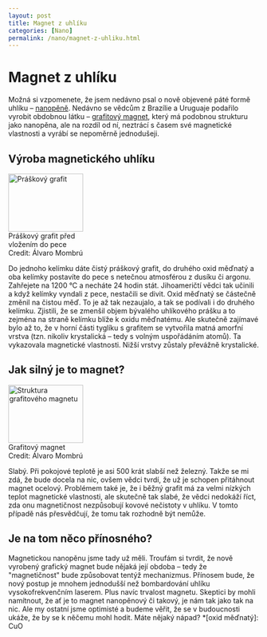 ```yaml
---
layout: post
title: Magnet z uhlíku
categories: [Nano]
permalink: /nano/magnet-z-uhliku.html
---
```

# Magnet z uhlíku

Možná si vzpomenete, že jsem nedávno psal o nově objevené páté formě uhlíku – [nanopěně](http://techblog.srubar.net/nano/pata-forma-uhliku-nanopena.html). Nedávno se vědcům z Brazílie a Uruguaje podařilo vyrobit obdobnou látku – [grafitový magnet](http://physicsweb.org/article/news/8/7/14/1), který má podobnou strukturu jako nanopěna, ale na rozdíl od ní, neztrácí s časem své magnetické vlastnosti a vyrábí se nepoměrně jednodušeji.

## Výroba magnetického uhlíku

<div class="obry"><div class="leftbox"><img alt="Práškový grafit" height="116" src="http://techblog.srubar.net/images/praskovy-grafit.jpg" width="150"/></div>Práškový grafit před<br/>vložením do pece<br/>Credit: Álvaro Mombrú</div> 

Do jednoho kelímku dáte čistý práškový grafit, do druhého oxid měďnatý a oba kelímky postavíte do pece s netečnou atmosférou z dusíku či argonu. Zahřejete na 1200 °C a necháte 24 hodin stát. Jihoameričtí vědci tak učinili a když kelímky vyndali z pece, nestačili se divit. Oxid měďnatý se částečně změnil na čistou měď. To je až tak nezaujalo, a tak se podívali i do druhého kelímku. Zjistili, že se zmenšil objem bývalého uhlíkového prášku a to zejména na straně kelímku blíže k oxidu měďnatému. Ale skutečně zajímavé bylo až to, že v horní části tyglíku s grafitem se vytvořila matná amorfní vrstva (tzn. nikoliv krystalická – tedy s volným uspořádáním atomů). Ta vykazovala magnetické vlastnosti. Nižší vrstvy zůstaly převážně krystalické.

## Jak silný je to magnet?

<div class="obryleft"><div class="leftbox"><img alt="Struktura grafitového magnetu" height="116" src="http://techblog.srubar.net/images/grafitovy-magnet.jpg" width="150"/></div>Grafitový magnet<br/>Credit: Álvaro Mombrú</div> 

Slabý. Při pokojové teplotě je asi 500 krát slabší než železný. Takže se mi zdá, že bude docela na nic, ovšem vědci tvrdí, že už je schopen přitáhnout magnet ocelový. Problémem také je, že i běžný grafit má za velmi nízkých teplot magnetické vlastnosti, ale skutečně tak slabé, že vědci nedokáží říct, zda onu magnetičnost nezpůsobují kovové nečistoty v uhlíku. V tomto případě nás přesvědčují, že tomu tak rozhodně být nemůže.

## Je na tom něco přínosného?

Magnetickou nanopěnu jsme tady už měli. Troufám si tvrdit, že nově vyrobený grafický magnet bude nějaká její obdoba – tedy že "magnetičnost" bude způsobovat tentýž mechanizmus. Přínosem bude, že nový postup je mnohem jednodušší než bombardování uhlíku vysokofrekvenčním laserem. Plus navíc trvalost magnetu. Skeptici by mohli namítnout, že ať je to magnet nanopěnový či takový, je nám tak jako tak na nic. Ale my ostatní jsme optimisté a budeme věřit, že se v budoucnosti ukáže, že by se k něčemu mohl hodit. Máte nějaký nápad?
  *[oxid měďnatý]: CuO


